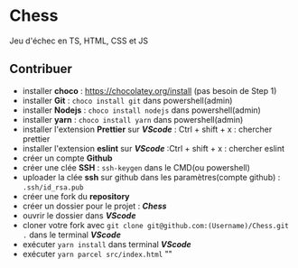 # Chess

Jeu d'échec en TS, HTML, CSS et JS

## Contribuer

- installer **choco** : https://chocolatey.org/install (pas besoin de Step 1)
- installer **Git** : `choco install git` dans powershell(admin)
- installer **Nodejs** : `choco install nodejs` dans powershell(admin)
- installer **yarn** : `choco install yarn` dans powershell(admin)
- installer l'extension **Prettier** sur **_VScode_** : Ctrl + shift + x : chercher prettier
- installer l'extension **eslint** sur **_VScode_** :Ctrl + shift + x : chercher eslint
- créer un compte **Github**
- créer une clée **SSH** : `ssh-keygen` dans le CMD(ou powershell)
- uploader la clée **ssh** sur github dans les paramètres(compte github) : `.ssh/id_rsa.pub`
- créer une fork du **repository**
- créer un dossier pour le projet : **_Chess_**
- ouvrir le dossier dans **_VScode_**
- cloner votre fork avec `git clone git@github.com:(Username)/Chess.git .` dans le terminal **_VScode_**
- exécuter `yarn install` dans terminal **_VScode_**
- exécuter `yarn parcel src/index.html` ""
